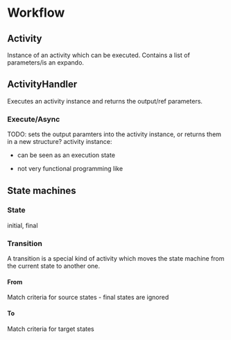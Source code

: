 # Workflow

## Activity

Instance of an activity which can be executed. Contains a list of parameters/is an expando.

## ActivityHandler

Executes an activity instance and returns the output/ref parameters.

### Execute/Async
TODO: sets the output paramters into the activity instance, or returns them in a new structure?
activity instance:
+ can be seen as an execution state
- not very functional programming like

## State machines

### State

initial, final

### Transition
A transition is a special kind of activity which moves the state machine from the current state to another one.

#### From
Match criteria for source states - final states are ignored

#### To
Match criteria for target states

####